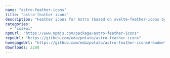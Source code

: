 ```yaml
---
name: "astro-feather-icons"
title: "astro-feather-icons"
description: "Feather icons for Astro (based on svelte-feather-icons by dylanblokhuis)"
categories:
  - "css+ui"
npmUrl: "https://www.npmjs.com/package/astro-feather-icons"
repoUrl: "https://github.com/edazpotato/astro-feather-icons"
homepageUrl: "https://github.com/edazpotato/astro-feather-icons#readme"
downloads: 2288
---
```

